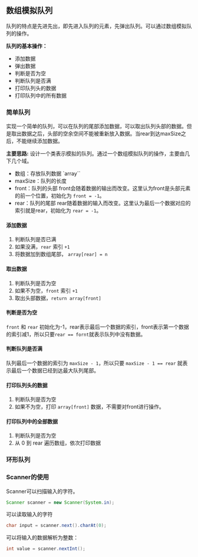 ## 数组模拟队列

队列的特点是先进先出，即先进入队列的元素，先弹出队列。可以通过数组模拟队列的操作。

**队列的基本操作：**
* 添加数据
* 弹出数据
* 判断是否为空
* 判断队列是否满
* 打印队列头的数据
* 打印队列中的所有数据

### 简单队列
实现一个简单的队列，可以在队列的尾部添加数据，可以取出队列头部的数据。但是取出数据之后，头部的空余空间不能被重新放入数据。当rear到达maxSize之后，不能继续添加数据。

**主要思路:**
设计一个类表示模拟的队列。通过一个数组模拟队列的操作，主要由几下几个域。
* 数组：存放队列数据 `array``
* maxSize：队列的长度
* front：队列的头部
    front会随着数据的输出而改变。这里认为front是头部元素的前一个位置，初始化为 `front = -1`。
* rear：队列的尾部
    rear随着数据的输入而改变。这里认为最后一个数据对应的索引就是rear，初始化为 `rear = -1`。
 
#### 添加数据
1. 判断队列是否已满
2. 如果没满，`rear` 索引 `+1`
3. 将数据加到数组尾部， `array[rear] = n`

#### 取出数据
1. 判断队列是否为空
2. 如果不为空，`front` 索引 `+1`
3. 取出头部数据，`return array[front]`

#### 判断是否为空
`front` 和 `rear` 初始化为-1，rear表示最后一个数据的索引，front表示第一个数据的索引减1，所以只要`rear == fornt`就表示队列中没有数据。

#### 判断队列是否满
队列最后一个数据的索引为 `maxSize - 1`，所以只要 `maxSize - 1 == rear` 就表示最后一个数据已经到达最大队列尾部。

#### 打印队列头的数据
1. 判断队列是否为空
2. 如果不为空，打印 `array[front]` 数据，不需要对front进行操作。

#### 打印队列中的全部数据
1. 判断队列是否为空
2. 从 0 到 rear 遍历数组，依次打印数据

### 环形队列

### Scanner的使用

Scanner可以扫描输入的字符。
```java
Scanner scanner = new Scanner(System.in);
```

可以读取输入的字符
```java
char input = scanner.next().charAt(0);
```

可以将输入的数据解析为整数：
```java
int value = scanner.nextInt();
```